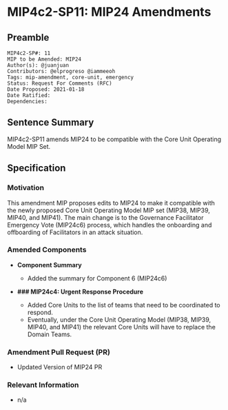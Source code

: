 # MIP4c2-SP11: MIP24 Amendments

## Preamble

```
MIP4c2-SP#: 11
MIP to be Amended: MIP24
Author(s): @juanjuan
Contributors: @elprogreso @iammeeoh
Tags: mip-amendment, core-unit, emergency
Status: Request For Comments (RFC)
Date Proposed: 2021-01-18
Date Ratified:
Dependencies:
```

## Sentence Summary

MIP4c2-SP11 amends MIP24 to be compatible with the Core Unit Operating Model MIP Set.

## Specification

### Motivation

This amendment MIP proposes edits to MIP24 to make it compatible with the newly proposed Core Unit Operating Model MIP set (MIP38, MIP39, MIP40, and MIP41). The main change is to the Governance Facilitator Emergency Vote (MIP24c6) process, which handles the onboarding and offboarding of Facilitators in an attack situation.

### Amended Components

- **Component Summary**
    - Added the summary for Component 6 (MIP24c6)

- **### MIP24c4: Urgent Response Procedure**
    - Added Core Units to the list of teams that need to be coordinated to respond.
    - Eventually, under the Core Unit Operating Model (MIP38, MIP39, MIP40, and MIP41) the relevant Core Units will have to replace the Domain Teams.


### Amendment Pull Request (PR)
   - Updated Version of MIP24 PR

### Relevant Information
   -  n/a
